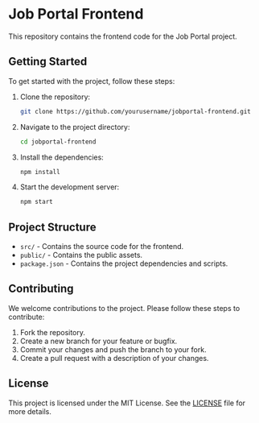 # Job Portal Frontend

This repository contains the frontend code for the Job Portal project.

## Getting Started

To get started with the project, follow these steps:

1. Clone the repository:
    ```sh
    git clone https://github.com/yourusername/jobportal-frontend.git
    ```
2. Navigate to the project directory:
    ```sh
    cd jobportal-frontend
    ```
3. Install the dependencies:
    ```sh
    npm install
    ```
4. Start the development server:
    ```sh
    npm start
    ```

## Project Structure

- `src/` - Contains the source code for the frontend.
- `public/` - Contains the public assets.
- `package.json` - Contains the project dependencies and scripts.

## Contributing

We welcome contributions to the project. Please follow these steps to contribute:

1. Fork the repository.
2. Create a new branch for your feature or bugfix.
3. Commit your changes and push the branch to your fork.
4. Create a pull request with a description of your changes.

## License

This project is licensed under the MIT License. See the [LICENSE](LICENSE) file for more details.